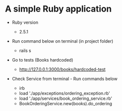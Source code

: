 # A simple Ruby application

* Ruby version
  * 2.5.1

* Run command below on terminal (in project folder)
  * rails s

* Go to tests (Books hardcoded)
  * http://127.0.0.1:3000/books/hardcoded-test

* Check Service from terminal - Run commands below
  * irb
  * load './app/exceptions/ordering_exception.rb'
  * load './app/services/book_ordering_service.rb'
  * BookOrderingService.new(books).do_ordering
